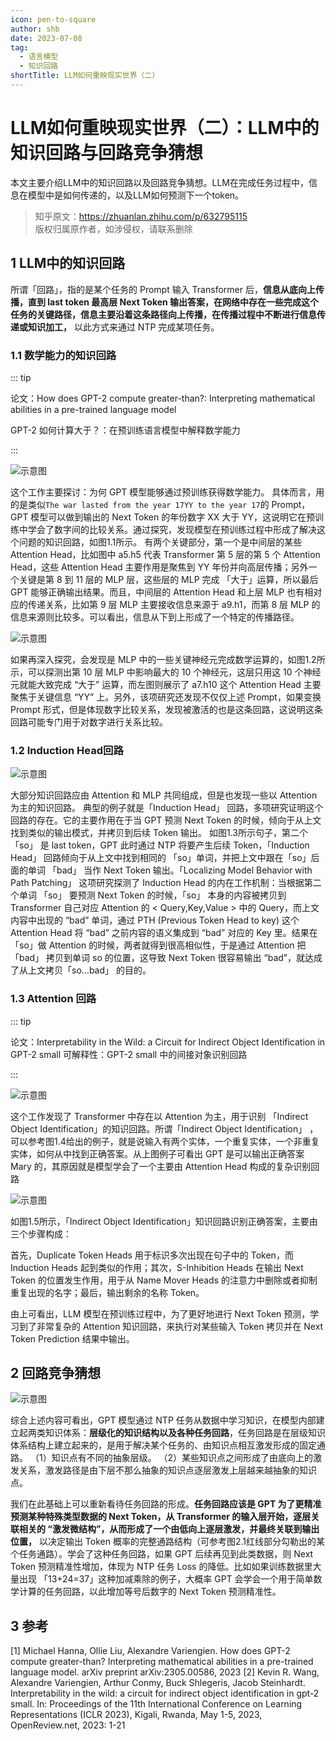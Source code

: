 ```yaml
---
icon: pen-to-square
author: shb
date: 2023-07-08
tag:
  - 语言模型
  - 知识回路
shortTitle: LLM如何重映现实世界（二）
---
```


# LLM如何重映现实世界（二）：LLM中的知识回路与回路竞争猜想



本文主要介绍LLM中的知识回路以及回路竞争猜想。LLM在完成任务过程中，信息在模型中是如何传递的，以及LLM如何预测下一个token。

<!-- more -->

>知乎原文：https://zhuanlan.zhihu.com/p/632795115  
>版权归属原作者，如涉侵权，请联系删除

## 1 LLM中的知识回路

所谓「回路」，指的是某个任务的 Prompt 输入 Transformer 后，**信息从底向上传播，直到 last token 最高层 Next Token 输出答案，在网络中存在一些完成这个任务的关键路径，信息主要沿着这条路径向上传播，在传播过程中不断进行信息传递或知识加工，** 以此方式来通过 NTP 完成某项任务。
### 1.1 数学能力的知识回路

::: tip

论文：How does GPT-2 compute greater-than?: Interpreting mathematical abilities in a pre-trained language model

GPT-2 如何计算大于？：在预训练语言模型中解释数学能力

:::

![示意图](/assets/images/llm/LLM2_1.png "图1.1 知识回路中信息传播示意图")

这个工作主要探讨：为何 GPT 模型能够通过预训练获得数学能力。
具体而言，用的是类似`The war lasted from the year 17YY to the year 17`的 Prompt，GPT 模型可以做到输出的 Next Token 的年份数字 XX 大于 YY，这说明它在预训练中学会了数字间的比较关系。通过探究，发现模型在预训练过程中形成了解决这个问题的知识回路，如图1.1所示。
有两个关键部分，第一个是中间层的某些 Attention Head，比如图中 a5.h5 代表 Transformer 第 5 层的第 5 个 Attention Head，这些 Attention Head 主要作用是聚焦到 YY 年份并向高层传播；另外一个关键是第 8 到 11 层的 MLP 层，这些层的 MLP 完成 「大于」运算，所以最后 GPT 能够正确输出结果。而且，中间层的 Attention Head 和上层 MLP 也有相对应的传递关系，比如第 9 层 MLP 主要接收信息来源于 a9.h1，而第 8 层 MLP 的信息来源则比较多。可以看出，信息从下到上形成了一个特定的传播路径。

![示意图](/assets/images/llm/LLM2_2.png "图1.2 知识回路数字比较示意图")

如果再深入探究，会发现是 MLP 中的一些关键神经元完成数学运算的，如图1.2所示，可以探测出第 10 层 MLP 中影响最大的 10 个神经元，这层只用这 10 个神经元就能大致完成 “大于” 运算，而左图则展示了 a7.h10 这个 Attention Head 主要聚焦于关键信息 “YY” 上。另外，该项研究还发现不仅仅上述 Prompt，如果变换 Prompt 形式，但是体现数字比较关系，发现被激活的也是这条回路，这说明这条回路可能专门用于对数字进行关系比较。

### 1.2 Induction Head回路

![示意图](/assets/images/llm/LLM2_3.png "图1.3 感应头回路示意图")

大部分知识回路应由 Attention 和 MLP 共同组成，但是也发现一些以 Attention 为主的知识回路。
典型的例子就是「Induction Head」 回路，多项研究证明这个回路的存在。它的主要作用在于当 GPT 预测 Next Token 的时候，倾向于从上文找到类似的输出模式，并拷贝到后续 Token 输出。
如图1.3所示句子，第二个「so」 是 last token，GPT 此时通过 NTP 将要产生后续 Token，「Induction Head」 回路倾向于从上文中找到相同的 「so」单词，并把上文中跟在「so」后面的单词 「bad」 当作 Next Token 输出。「Localizing Model Behavior with Path Patching」 这项研究探测了 Induction Head 的内在工作机制：当根据第二个单词 「so」 要预测 Next Token 的时候，「so」 本身的内容被拷贝到 Transformer 自己对应 Attention 的 < Query,Key,Value > 中的 Query，而上文内容中出现的 “bad” 单词，通过 PTH (Previous Token Head to key) 这个 Attention Head 将 “bad” 之前内容的语义集成到 “bad” 对应的 Key 里。结果在「so」做 Attention 的时候，两者就得到很高相似性，于是通过 Attention 把「bad」 拷贝到单词 so 的位置，这导致 Next Token 很容易输出 “bad”，就达成了从上文拷贝「so…bad」 的目的。
### 1.3 Attention 回路


::: tip

论文：Interpretability in the Wild: a Circuit for Indirect Object Identification in GPT-2 small
可解释性：GPT-2 small 中的间接对象识别回路

::: 

![示意图](/assets/images/llm/LLM2_4.png "图1.4 注意力回路示意图")

这个工作发现了 Transformer 中存在以 Attention 为主，用于识别 「Indirect Object Identification」的知识回路。所谓「Indirect Object Identification」 ，可以参考图1.4给出的例子，就是说输入有两个实体，一个重复实体，一个非重复实体，如何从中找到正确答案。从上图例子可看出 GPT 是可以输出正确答案 Mary 的，其原因就是模型学会了一个主要由 Attention Head 构成的复杂识别回路

![示意图](/assets/images/llm/LLM2_5.png "图1.5 间接对象识别示意图")

如图1.5所示，「Indirect Object Identification」知识回路识别正确答案，主要由三个步骤构成：

首先，Duplicate Token Heads 用于标识多次出现在句子中的 Token，而 Induction Heads 起到类似的作用；其次，S-Inhibition Heads 在输出 Next Token 的位置发生作用，用于从 Name Mover Heads 的注意力中删除或者抑制重复出现的名字；最后，输出剩余的名称 Token。

由上可看出，LLM 模型在预训练过程中，为了更好地进行 Next Token 预测，学习到了非常复杂的 Attention 知识回路，来执行对某些输入 Token 拷贝并在 Next Token Prediction 结果中输出。

## 2 回路竞争猜想

![示意图](/assets/images/llm/LLM2_6.jpg "图2.1 回路竞争示意图")

综合上述内容可看出，GPT 模型通过 NTP 任务从数据中学习知识，在模型内部建立起两类知识体系：**层级化的知识结构以及各种任务回路**，任务回路是在层级知识体系结构上建立起来的，是用于解决某个任务的、由知识点相互激发形成的固定通路。
（1）知识点有不同的抽象层级。
（2）某些知识点之间形成了由底向上的激发关系，激发路径是由下层不那么抽象的知识点逐层激发上层越来越抽象的知识点。

我们在此基础上可以重新看待任务回路的形成。**任务回路应该是 GPT 为了更精准预测某种特殊类型数据的 Next Token，从 Transformer 的输入层开始，逐层关联相关的 “激发微结构”，从而形成了一个由低向上逐层激发，并最终关联到输出位置，** 以决定输出 Token 概率的完整通路结构（可参考图2.1红线部分勾勒出的某个任务通路）。学会了这种任务回路，如果 GPT 后续再见到此类数据，则 Next Token 预测精准性增加，体现为 NTP 任务 Loss 的降低。比如如果训练数据里大量出现 「13+24=37」这种加减乘除的例子，大概率 GPT 会学会一个用于简单数学计算的任务回路，以此增加等号后数字的 Next Token 预测精准性。

## 3 参考
[1] Michael Hanna, Ollie Liu, Alexandre Variengien. How does GPT-2 compute greater-than? Interpreting mathematical abilities in a pre-trained language model. arXiv preprint arXiv:2305.00586, 2023
[2] Kevin R. Wang, Alexandre Variengien, Arthur Conmy, Buck Shlegeris, Jacob Steinhardt. Interpretability in the wild: a circuit for indirect object identification in gpt-2 small. In: Proceedings of the 11th International Conference on Learning Representations (ICLR 2023), Kigali, Rwanda, May 1-5, 2023, OpenReview.net, 2023: 1-21

